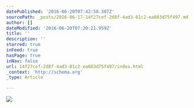 ```yaml
---
datePublished: '2016-06-20T07:42:58.307Z'
sourcePath: _posts/2016-06-17-14f27cef-2d8f-4ad3-81c2-ea683d75f497.md
author: []
dateModified: '2016-06-20T07:20:21.959Z'
title: ''
description: ''
starred: true
inFeed: true
hasPage: true
inNav: false
url: 14f27cef-2d8f-4ad3-81c2-ea683d75f497/index.html
_context: 'http://schema.org'
_type: Article

---
```

![](https://imgflo.herokuapp.com/graph/vahj1ThiexotieMo/c92276eec4425abee55b9dbc47e3541f/croprotate.png?cropheight=1462&cropwidth=3840&degrees=0&input=https%3A%2F%2Fthe-grid-user-content.s3-us-west-2.amazonaws.com%2F6422295d-a9eb-418a-9939-afdd869682be.png&x=0&y=0)